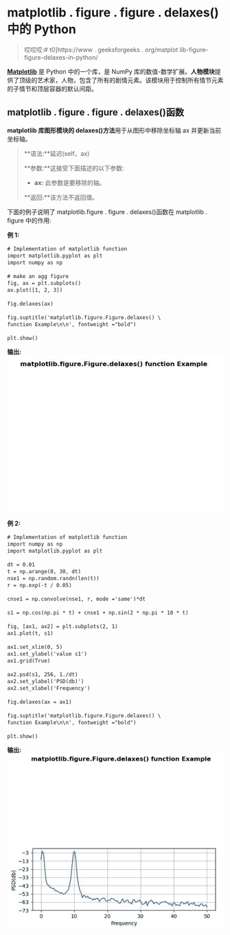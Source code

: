 # matplotlib . figure . figure . delaxes()中的 Python

> 哎哎哎:# t0]https://www . geeksforgeeks . org/matplot lib-figure-figure-delaxes-in-python/

**[Matplotlib](https://www.geeksforgeeks.org/python-introduction-matplotlib/)** 是 Python 中的一个库，是 NumPy 库的数值-数学扩展。**人物模块**提供了顶级的艺术家，人物，包含了所有的剧情元素。该模块用于控制所有情节元素的子情节和顶层容器的默认间距。

## matplotlib . figure . figure . delaxes()函数

**matplotlib 库图形模块的 delaxes()方法**用于从图形中移除坐标轴 ax 并更新当前坐标轴。

> **语法:**延迟(self，ax)
> 
> **参数:**这接受下面描述的以下参数:
> 
> *   **ax:** 此参数是要移除的轴。
> 
> **返回:**该方法不返回值。

下面的例子说明了 matplotlib.figure . figure . delaxes()函数在 matplotlib . figure 中的作用:

**例 1:**

```
# Implementation of matplotlib function
import matplotlib.pyplot as plt
import numpy as np

# make an agg figure
fig, ax = plt.subplots()
ax.plot([1, 2, 3])

fig.delaxes(ax)

fig.suptitle('matplotlib.figure.Figure.delaxes() \
function Example\n\n', fontweight ="bold")

plt.show()
```

**输出:**
![](img/97ec4860aace6f06a3bf152b2d65a5cf.png)

**例 2:**

```
# Implementation of matplotlib function
import numpy as np
import matplotlib.pyplot as plt

dt = 0.01
t = np.arange(0, 30, dt)
nse1 = np.random.randn(len(t))
r = np.exp(-t / 0.05)

cnse1 = np.convolve(nse1, r, mode ='same')*dt

s1 = np.cos(np.pi * t) + cnse1 + np.sin(2 * np.pi * 10 * t) 

fig, [ax1, ax2] = plt.subplots(2, 1)
ax1.plot(t, s1)

ax1.set_xlim(0, 5)
ax1.set_ylabel('value s1')
ax1.grid(True)

ax2.psd(s1, 256, 1./dt)
ax2.set_ylabel('PSD(db)')
ax2.set_xlabel('Frequency')

fig.delaxes(ax = ax1)

fig.suptitle('matplotlib.figure.Figure.delaxes() \
function Example\n\n', fontweight ="bold")

plt.show()
```

**输出:**
![](img/91e44814ca48b50bdd2e36ad4bbd4034.png)